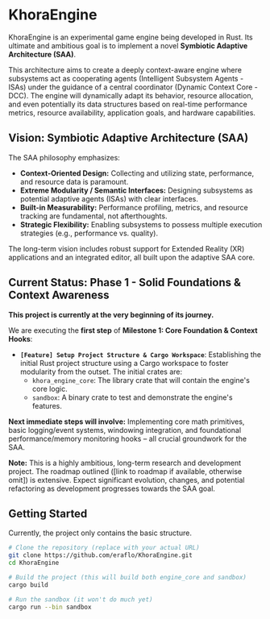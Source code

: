 # KhoraEngine

<!-- Badges placeholder: Add build status, license, CI status, etc. later -->
<!-- [![Build Status](...)](...) -->
<!-- [![License](...)](...) -->

KhoraEngine is an experimental game engine being developed in Rust. Its ultimate and ambitious goal is to implement a novel **Symbiotic Adaptive Architecture (SAA)**.

This architecture aims to create a deeply context-aware engine where subsystems act as cooperating agents (Intelligent Subsystem Agents - ISAs) under the guidance of a central coordinator (Dynamic Context Core - DCC). The engine will dynamically adapt its behavior, resource allocation, and even potentially its data structures based on real-time performance metrics, resource availability, application goals, and hardware capabilities.

## Vision: Symbiotic Adaptive Architecture (SAA)

The SAA philosophy emphasizes:

*   **Context-Oriented Design:** Collecting and utilizing state, performance, and resource data is paramount.
*   **Extreme Modularity / Semantic Interfaces:** Designing subsystems as potential adaptive agents (ISAs) with clear interfaces.
*   **Built-in Measurability:** Performance profiling, metrics, and resource tracking are fundamental, not afterthoughts.
*   **Strategic Flexibility:** Enabling subsystems to possess multiple execution strategies (e.g., performance vs. quality).

The long-term vision includes robust support for Extended Reality (XR) applications and an integrated editor, all built upon the adaptive SAA core.

## Current Status: Phase 1 - Solid Foundations & Context Awareness

**This project is currently at the very beginning of its journey.**

We are executing the **first step** of **Milestone 1: Core Foundation & Context Hooks**:

*   **`[Feature] Setup Project Structure & Cargo Workspace`**: Establishing the initial Rust project structure using a Cargo workspace to foster modularity from the outset. The initial crates are:
    *   `khora_engine_core`: The library crate that will contain the engine's core logic.
    *   `sandbox`: A binary crate to test and demonstrate the engine's features.

**Next immediate steps will involve:** Implementing core math primitives, basic logging/event systems, windowing integration, and foundational performance/memory monitoring hooks – all crucial groundwork for the SAA.

**Note:** This is a highly ambitious, long-term research and development project. The roadmap outlined ([link to roadmap if available, otherwise omit]) is extensive. Expect significant evolution, changes, and potential refactoring as development progresses towards the SAA goal.

## Getting Started

Currently, the project only contains the basic structure.

```bash
# Clone the repository (replace with your actual URL)
git clone https://github.com/eraflo/KhoraEngine.git
cd KhoraEngine

# Build the project (this will build both engine_core and sandbox)
cargo build

# Run the sandbox (it won't do much yet)
cargo run --bin sandbox